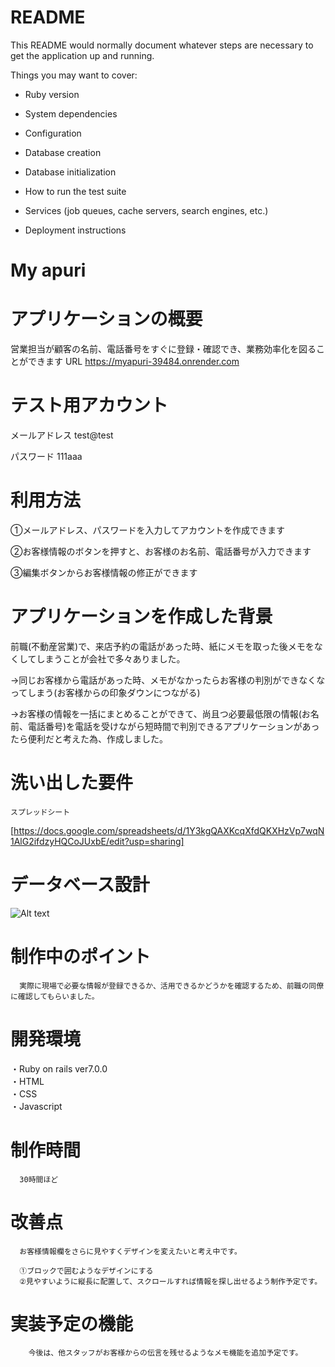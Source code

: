 # README

This README would normally document whatever steps are necessary to get the
application up and running.

Things you may want to cover:

* Ruby version

* System dependencies

* Configuration

* Database creation

* Database initialization

* How to run the test suite

* Services (job queues, cache servers, search engines, etc.)

* Deployment instructions

# My apuri

# アプリケーションの概要
 営業担当が顧客の名前、電話番号をすぐに登録・確認でき、業務効率化を図ることができます
 URL https://myapuri-39484.onrender.com

# テスト用アカウント

   メールアドレス test@test
   
  パスワード    111aaa

# 利用方法  
  ①メールアドレス、パスワードを入力してアカウントを作成できます
    
  ②お客様情報のボタンを押すと、お客様のお名前、電話番号が入力できます  

  ③編集ボタンからお客様情報の修正ができます  

# アプリケーションを作成した背景  
   前職(不動産営業)で、来店予約の電話があった時、紙にメモを取った後メモをなくしてしまうことが会社で多々ありました。

   →同じお客様から電話があった時、メモがなかったらお客様の判別ができなくなってしまう(お客様からの印象ダウンにつながる)  

   →お客様の情報を一括にまとめることができて、尚且つ必要最低限の情報(お名前、電話番号)を電話を受けながら短時間で判別できるアプリケーションがあったら便利だと考えた為、作成しました。  

  # 洗い出した要件  
    スプレッドシート
   [https://docs.google.com/spreadsheets/d/1Y3kgQAXKcqXfdQKXHzVp7wqN1AlG2ifdzyHQCoJUxbE/edit?usp=sharing]

  # データベース設計
   ![Alt text](<ER図 myapuri.png>)
    

  # 制作中のポイント  
      実際に現場で必要な情報が登録できるか、活用できるかどうかを確認するため、前職の同僚に確認してもらいました。

  
  # 開発環境  
   ・Ruby on rails ver7.0.0  
   ・HTML  
   ・CSS  
   ・Javascript

  # 制作時間
      30時間ほど  
    
  # 改善点  
      お客様情報欄をさらに見やすくデザインを変えたいと考え中です。
      
      ①ブロックで囲むようなデザインにする
      ②見やすいように縦長に配置して、スクロールすれば情報を探し出せるよう制作予定です。

  # 実装予定の機能  
        今後は、他スタッフがお客様からの伝言を残せるようなメモ機能を追加予定です。







  



